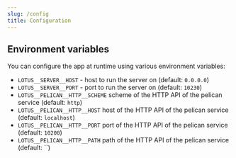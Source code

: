 ```yaml
---
slug: /config
title: Configuration
---
```


## Environment variables

You can configure the app at runtime using various environment variables:

- `LOTUS__SERVER__HOST` -
  host to run the server on
  (default: `0.0.0.0`)
- `LOTUS__SERVER__PORT` -
  port to run the server on
  (default: `10230`)
- `LOTUS__PELICAN__HTTP__SCHEME`
  scheme of the HTTP API of the pelican service
  (default: `http`)
- `LOTUS__PELICAN__HTTP__HOST`
  host of the HTTP API of the pelican service
  (default: `localhost`)
- `LOTUS__PELICAN__HTTP__PORT`
  port of the HTTP API of the pelican service
  (default: `10200`)
- `LOTUS__PELICAN__HTTP__PATH`
  path of the HTTP API of the pelican service
  (default: ``)

